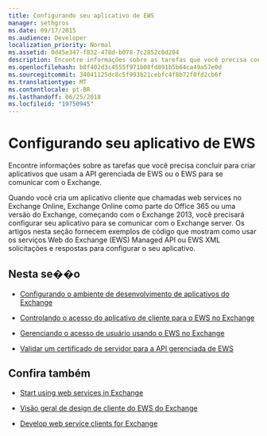 ```yaml
---
title: Configurando seu aplicativo de EWS
manager: sethgros
ms.date: 09/17/2015
ms.audience: Developer
localization_priority: Normal
ms.assetid: 0d45e347-f832-478d-b078-7c2852c0d204
description: Encontre informações sobre as tarefas que você precisa concluir para criar aplicativos que usam a API gerenciada de EWS ou o EWS para se comunicar com o Exchange.
ms.openlocfilehash: b8f402d3c4555f971b08fd891b5b64ca49a57e0d
ms.sourcegitcommit: 34041125dc8c5f993b21cebfc4f8b72f0fd2cb6f
ms.translationtype: MT
ms.contentlocale: pt-BR
ms.lasthandoff: 06/25/2018
ms.locfileid: "19750945"
---
```

# <a name="setting-up-your-ews-application"></a>Configurando seu aplicativo de EWS

Encontre informações sobre as tarefas que você precisa concluir para criar aplicativos que usam a API gerenciada de EWS ou o EWS para se comunicar com o Exchange. 
  
Quando você cria um aplicativo cliente que chamadas web services no Exchange Online, Exchange Online como parte do Office 365 ou uma versão do Exchange, começando com o Exchange 2013, você precisará configurar seu aplicativo para se comunicar com o Exchange server. Os artigos nesta seção fornecem exemplos de código que mostram como usar os serviços Web do Exchange (EWS) Managed API ou EWS XML solicitações e respostas para configurar o seu aplicativo.
  
## <a name="in-this-section"></a>Nesta se��o

- [Configurando o ambiente de desenvolvimento de aplicativos do Exchange](setting-up-your-exchange-application-development-environment.md)
    
- [Controlando o acesso do aplicativo de cliente para o EWS no Exchange](controlling-client-application-access-to-ews-in-exchange.md)
    
- [Gerenciando o acesso de usuário usando o EWS no Exchange](managing-user-access-by-using-ews-in-exchange.md)
    
- [Validar um certificado de servidor para a API gerenciada de EWS](how-to-validate-a-server-certificate-for-the-ews-managed-api.md)
    
## <a name="see-also"></a>Confira também


- [Start using web services in Exchange](start-using-web-services-in-exchange.md)
    
- [Visão geral de design de cliente do EWS do Exchange](ews-client-design-overview-for-exchange.md)
    
- [Develop web service clients for Exchange](develop-web-service-clients-for-exchange.md)
    

